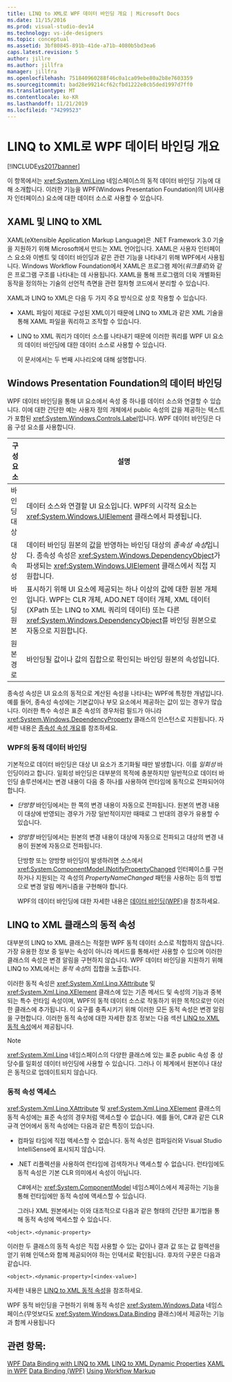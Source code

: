 ```yaml
---
title: LINQ to XML로 WPF 데이터 바인딩 개요 | Microsoft Docs
ms.date: 11/15/2016
ms.prod: visual-studio-dev14
ms.technology: vs-ide-designers
ms.topic: conceptual
ms.assetid: 3bf80845-891b-41de-a71b-4080b5bd3ea6
caps.latest.revision: 5
author: jillre
ms.author: jillfra
manager: jillfra
ms.openlocfilehash: 751840960288f46c0a1ca09ebe80a2b8e7603359
ms.sourcegitcommit: bad28e99214cf62cfbd1222e8cb5ded1997d7ff0
ms.translationtype: MT
ms.contentlocale: ko-KR
ms.lasthandoff: 11/21/2019
ms.locfileid: "74299523"
---
```

# <a name="wpf-data-binding-with-linq-to-xml-overview"></a>LINQ to XML로 WPF 데이터 바인딩 개요
[!INCLUDE[vs2017banner](../includes/vs2017banner.md)]

이 항목에서는 <xref:System.Xml.Linq> 네임스페이스의 동적 데이터 바인딩 기능에 대해 소개합니다. 이러한 기능을 WPF(Windows Presentation Foundation)의 UI(사용자 인터페이스) 요소에 대한 데이터 소스로 사용할 수 있습니다.

## <a name="xaml-and-linq-to-xml"></a>XAML 및 LINQ to XML
 XAML(eXtensible Application Markup Language)은 .NET Framework 3.0 기술을 지원하기 위해 Microsoft에서 만드는 XML 언어입니다. XAML은 사용자 인터페이스 요소와 이벤트 및 데이터 바인딩과 같은 관련 기능을 나타내기 위해 WPF에서 사용됩니다. Windows Workflow Foundation에서 XAML은 프로그램 제어(*워크플로*)와 같은 프로그램 구조를 나타내는 데 사용됩니다. XAML을 통해 프로그램의 더욱 개별화된 동작을 정의하는 기술의 선언적 측면을 관련 절차형 코드에서 분리할 수 있습니다.

 XAML과 LINQ to XML은 다음 두 가지 주요 방식으로 상호 작용할 수 있습니다.

- XAML 파일이 제대로 구성된 XML이기 때문에 LINQ to XML과 같은 XML 기술을 통해 XAML 파일을 쿼리하고 조작할 수 있습니다.

- LINQ to XML 쿼리가 데이터 소스를 나타내기 때문에 이러한 쿼리를 WPF UI 요소의 데이터 바인딩에 대한 데이터 소스로 사용할 수 있습니다.

  이 문서에서는 두 번째 시나리오에 대해 설명합니다.

## <a name="data-binding-in-the-windows-presentation-foundation"></a>Windows Presentation Foundation의 데이터 바인딩
 WPF 데이터 바인딩을 통해 UI 요소에서 속성 중 하나를 데이터 소스와 연결할 수 있습니다. 이에 대한 간단한 예는 사용자 정의 개체에서 public 속성의 값을 제공하는 텍스트가 포함된 <xref:System.Windows.Controls.Label>입니다. WPF 데이터 바인딩은 다음 구성 요소를 사용합니다.

|구성 요소|설명|
|---------------|-----------------|
|바인딩 대상|데이터 소스와 연결할 UI 요소입니다. WPF의 시각적 요소는 <xref:System.Windows.UIElement> 클래스에서 파생됩니다.|
|대상 속성|데이터 바인딩 원본의 값을 반영하는 바인딩 대상의 *종속성 속성*입니다. 종속성 속성은 <xref:System.Windows.DependencyObject>가 파생되는 <xref:System.Windows.UIElement> 클래스에서 직접 지원합니다.|
|바인딩 원본|표시하기 위해 UI 요소에 제공되는 하나 이상의 값에 대한 원본 개체입니다. WPF는 CLR 개체, ADO.NET 데이터 개체, XML 데이터(XPath 또는 LINQ to XML 쿼리의 데이터) 또는 다른 <xref:System.Windows.DependencyObject>를 바인딩 원본으로 자동으로 지원합니다.|
|원본 경로|바인딩될 값이나 값의 집합으로 확인되는 바인딩 원본의 속성입니다.|

 종속성 속성은 UI 요소의 동적으로 계산된 속성을 나타내는 WPF에 특정한 개념입니다. 예를 들어, 종속성 속성에는 기본값이나 부모 요소에서 제공하는 값이 있는 경우가 많습니다. 이러한 특수 속성은 표준 속성의 경우처럼 필드가 아니라 <xref:System.Windows.DependencyProperty> 클래스의 인스턴스로 지원됩니다. 자세한 내용은 [종속성 속성 개요](https://msdn.microsoft.com/library/d119d00c-3afb-48d6-87a0-c4da4f83dee5)를 참조하세요.

### <a name="dynamic-data-binding-in-wpf"></a>WPF의 동적 데이터 바인딩
 기본적으로 데이터 바인딩은 대상 UI 요소가 초기화될 때만 발생합니다. 이를 *일회성* 바인딩이라고 합니다. 일회성 바인딩은 대부분의 목적에 충분하지만 일반적으로 데이터 바인딩 솔루션에서는 변경 내용이 다음 중 하나를 사용하여 런타임에 동적으로 전파되어야 합니다.

- *단방향* 바인딩에서는 한 쪽의 변경 내용이 자동으로 전파됩니다. 원본의 변경 내용이 대상에 반영되는 경우가 가장 일반적이지만 때때로 그 반대의 경우가 유용할 수 있습니다.

- *양방향* 바인딩에서는 원본의 변경 내용이 대상에 자동으로 전파되고 대상의 변경 내용이 원본에 자동으로 전파됩니다.

  단방향 또는 양방향 바인딩이 발생하려면 소스에서 <xref:System.ComponentModel.INotifyPropertyChanged> 인터페이스를 구현하거나 지원되는 각 속성의 *PropertyNameChanged* 패턴을 사용하는 등의 방법으로 변경 알림 메커니즘을 구현해야 합니다.

  WPF의 데이터 바인딩에 대한 자세한 내용은 [데이터 바인딩(WPF)](https://msdn.microsoft.com/library/90f79b97-17e7-40d1-abf0-3ba600ad1d7e)을 참조하세요.

## <a name="dynamic-properties-in-linq-to-xml-classes"></a>LINQ to XML 클래스의 동적 속성
 대부분의 LINQ to XML 클래스는 적절한 WPF 동적 데이터 소스로 적합하지 않습니다. 가장 유용한 정보 중 일부는 속성이 아니라 메서드를 통해서만 사용할 수 있으며 이러한 클래스의 속성은 변경 알림을 구현하지 않습니다. WPF 데이터 바인딩을 지원하기 위해 LINQ to XML에서는 *동적 속성*의 집합을 노출합니다.

 이러한 동적 속성은 <xref:System.Xml.Linq.XAttribute> 및 <xref:System.Xml.Linq.XElement> 클래스에 있는 기존 메서드 및 속성의 기능과 중복되는 특수 런타임 속성이며, WPF의 동적 데이터 소스로 작동하기 위한 목적으로만 이러한 클래스에 추가됩니다. 이 요구를 충족시키기 위해 이러한 모든 동적 속성은 변경 알림을 구현합니다. 이러한 동적 속성에 대한 자세한 참조 정보는 다음 섹션 [LINQ to XML 동적 속성](../designers/linq-to-xml-dynamic-properties.md)에서 제공됩니다.

> [!NOTE]
> <xref:System.Xml.Linq> 네임스페이스의 다양한 클래스에 있는 표준 public 속성 중 상당수를 일회성 데이터 바인딩에 사용할 수 있습니다. 그러나 이 체계에서 원본이나 대상은 동적으로 업데이트되지 않습니다.

### <a name="accessing-dynamic-properties"></a>동적 속성 액세스
 <xref:System.Xml.Linq.XAttribute> 및 <xref:System.Xml.Linq.XElement> 클래스의 동적 속성에는 표준 속성의 경우처럼 액세스할 수 없습니다. 예를 들어, C#과 같은 CLR 규격 언어에서 동적 속성에는 다음과 같은 특징이 있습니다.

- 컴파일 타임에 직접 액세스할 수 없습니다. 동적 속성은 컴파일러와 Visual Studio IntelliSense에 표시되지 않습니다.

- .NET 리플렉션을 사용하여 런타임에 검색하거나 액세스할 수 없습니다. 런타임에도 동적 속성은 기본 CLR 의미에서 속성이 아닙니다.

  C#에서는 <xref:System.ComponentModel> 네임스페이스에서 제공하는 기능을 통해 런타임에만 동적 속성에 액세스할 수 있습니다.

  그러나 XML 원본에서는 이와 대조적으로 다음과 같은 형태의 간단한 표기법을 통해 동적 속성에 액세스할 수 있습니다.

```
<object>.<dynamic-property>
```

 이러한 두 클래스의 동적 속성은 직접 사용할 수 있는 값이나 결과 값 또는 값 컬렉션을 얻기 위해 인덱스와 함께 제공되어야 하는 인덱서로 확인됩니다. 후자의 구문은 다음과 같습니다.

```
<object>.<dynamic-property>[<index-value>]
```

 자세한 내용은 [LINQ to XML 동적 속성](../designers/linq-to-xml-dynamic-properties.md)을 참조하세요.

 WPF 동적 바인딩을 구현하기 위해 동적 속성은 <xref:System.Windows.Data> 네임스페이스(무엇보다도 <xref:System.Windows.Data.Binding> 클래스)에서 제공하는 기능과 함께 사용됩니다

## <a name="see-also"></a>관련 항목:
 [WPF Data Binding with LINQ to XML](../designers/wpf-data-binding-with-linq-to-xml.md) [LINQ to XML Dynamic Properties](../designers/linq-to-xml-dynamic-properties.md) [XAML in WPF](https://msdn.microsoft.com/library/5d858575-a83b-42df-ad3f-047ed2d6e3c8) [Data Binding (WPF)](https://msdn.microsoft.com/library/90f79b97-17e7-40d1-abf0-3ba600ad1d7e) [Using Workflow Markup](https://go.microsoft.com/fwlink/?LinkId=98685)
